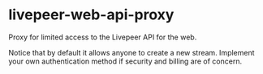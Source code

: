 # livepeer-web-api-proxy

Proxy for limited access to the Livepeer API for the web.

Notice that by default it allows anyone to create a new stream. Implement your own authentication method if security and billing are of concern.
